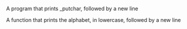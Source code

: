 A program that prints _putchar, followed by a new line

A function that prints the alphabet, in lowercase, followed by a new line
